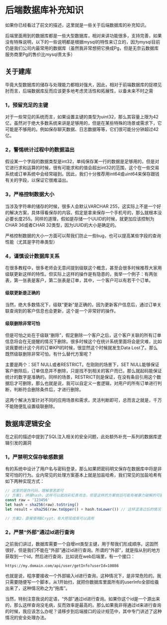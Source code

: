 # 后端数据库补充知识

如果你已经看过了前文的描述，这里就是一些关于后端数据库的补充知识。

后端里面用到的数据库都是一些大型数据库，相对来讲功能很多，支持完善，如果没有特殊说明，以下的一些说明都是根据mysql的特性来订立的，因为mysql目前仍是我们公司内最常用的数据库（虽然我非常想把它换成Pg，但是无奈云数据库服务商里Pg的售价比mysql贵太多）

## 关于建库

毕竟大型数据库的储存与处理能力都相对强大，因此，相对于前端数据库的捉襟见肘而言，后端数据库反而应该更多地考虑灵活性和拓展性，以备未来不时之需

### 1，预留充足的主键

对于一些常见的系统而言，如果设置主键的类型为uint32，那么其容量上限为42亿，虽然对于绝大多数系统来讲是足够用的，但是在某些特殊的场景或需求下，它可能是不够用的。例如保存聊天数据、日志数据等等，它们很可能分分钟超过42亿。

### 2，警惕统计过程中的数据溢出

假设某一个字段的数据类型是int32，单纯保存某一行的数据是足够用的，但是对它进行求和运算的时候，很有可能求和的值会超出int32的范围，这个在一些交易系统或订单系统中会经常碰到。因此，我们十分推荐用int64或uint64来保存跟钱有关的字段，以保证它很难溢出。

### 3，严格控制数据大小

当涉及字符串的储存的时候，很多人会默认VARCHAR 255，这实际上不是一个好的解决方案，具体得看保存的内容。假定是拿来保存一个手机号的，那么就根本没必要长度255。同样的道理，假如是存储一个UUID的时候，就更加应该控制为CHAR 36或者CHAR 32类型，因为UUID的大小是确定的。

严格控制数据的大小一方面可以帮我们防止一些bug，也可以提高某些字段的查询性能（尤其是字符串类型）

### 4，谨慎设计数据库关系

在很多教程中，很多老师会无意间提到级联这个概念，甚至会很多时候推荐大家用级联更新这样的特性。但实际上这样的操作是有隐患的，我举一个例子：有两张表，第一张表是客户，第二张表是订单，其中，一个客户可以有若干个订单。

#### 级联更新是正确的

当然，绝大多数情况下，级联“更新”是正确的，因为更新客户信息后，通过订单关联查询到的客户信息也会更新，这个是一个非常好的操作。

#### 级联删除非常可怕

但是可怕之处在于级联“删除”，假定删除一个客户之后，这个客户关联的所有订单信息将会在无提醒的情况下删除。很多时候这个在统计系统里面将会是灾难，比如说我要统计这个月的订单KPI的时候，很显然这个时候就发生Data Lost了。那么既然级联删除非常可怕，有什么替代方案呢？

主要是两个：SET NULL或者RESTRICT。在刚刚的场景下，SET NULL能够保证客户删除后，订单信息并不删除，只是找不到相关的客户而已，那么就起码能保证统计的数字是准确的。同样的场景，RESTRICT则是保证，在没有条目引用这个数据后才可删除，那么也就是说，我可以自定义一套逻辑，对用户的所有订单进行判断，判断符合删除条件后，才进行删除。

这两个解决方案针对不同的应用场景和需求，灵活判断即可，总而言之就是，千万不能随便乱设置级联删除。

## 数据库逻辑安全

在之前的描述中提到了SQL注入相关的安全问题，此处额外补充一系列的数据库逻辑引发的漏洞

### 1，严禁明文保存敏感数据

有的系统中设计了用户名与密码登录，那么如果把密码明文保存在数据库中将是非常可怕的行为。业内常见的处理方案基本上就是加盐哈希，我们常见的加盐哈希有如下两种实现方式：

```js
// 这里的是伪代码，理解意思即可
// 方案1，拼接hash，这样可以抵挡彩虹表攻击，但是这样的方案依旧可能有被暴力破解的可能
const raw = '123456'
let hash = sha256(raw).toString()
let result = sha256(raw.toUpper() + hash.toLower()) // 这样混淆过后的情况下，基本上已经很难爆破了，但是这个算法的问题在于，一旦你混淆的手段泄漏了（比如说公司内鬼，或者是被反编译了）这个算法就逃不过彩虹表的爆破了，于是乎有了第二种解决方案

// 方案2，直接使用BCrypt，有大把现成库可以调用
```

### 2，严禁“外部”通过Id进行查询

之前我们讲过，数据库需要一个自增int类型主键，用于帮我们形成顺序。这固然很好，但是我们不能在“外部”通过id进行查询。所谓的“外部”，就是指从别的地方获取到一个id，然后进行查询，比如说在web后端里，有一个接口：

``` http
https://my.domain.com/api/user/getInfo?userId=10086
```

也就是说，程序要接收一个外部输入id进行查询，这种情况下，是非常危险的。我只需要随便写一个脚本，从1开始扫，就把你数据库里面所有的userInfo全部给撬出来了，这种情况称之为“拖库”。

当然，特别注意我说的定语，“外部”通过id进行查询。如果你这个id是一个源出来的，那么这样查询没毛病，反而效率是最高的。那么如果我非得通过id来进行查询的时候，我应该怎么办呢？请移步到后端接口的设计规范中，其中专门讲述了这种情况的安全处理办法。